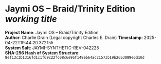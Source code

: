 # Jaymi OS – Braid/Trinity Edition *working title*
**Project Name**: Jaymi OS – Braid/Trinity Edition  
**Author**: Charlie Drain
(Legal copyright Charles E. Drain)
**Timestamp**: 2025-04-22T19:44:20.372155  
**System Salt**: JAYMI-SYNTHETIC-REV-042225  
**SHA-256 Hash of System Structure**:  
`8ef13c3b1316fd1c1f69c22fc08c6e96f148eb64ac21573b19b2653089e6d10d`
